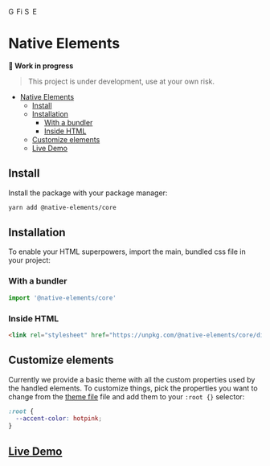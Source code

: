 <img width="16px" alt="Google Chrome" src="https://goo.gl/U987PH"><img width="16px" alt="Firefox" src="https://bit.ly/35SKj4D"><img width="16px" alt="Safari" src="https://goo.gl/S1vPDZ"><img width="16px" alt="Edge" src="https://bit.ly/2MnqnyS">

# Native Elements

**🚧 Work in progress**
> This project is under development, use at your own risk.

- [Native Elements](#native-elements)
  - [Install](#install)
  - [Installation](#installation)
    - [With a bundler](#with-a-bundler)
    - [Inside HTML](#inside-html)
  - [Customize elements](#customize-elements)
  - [Live Demo](#live-demo)

## Install

Install the package with your package manager:

```bash
yarn add @native-elements/core
```

## Installation

To enable your HTML superpowers, import the main, bundled css file in your project:

### With a bundler

```js
import '@native-elements/core'
```

### Inside HTML

```html
<link rel="stylesheet" href="https://unpkg.com/@native-elements/core/dist/native-elements.css">
```

## Customize elements

Currently we provide a basic theme with all the custom properties used by the handled elements. To customize things, pick the properties you want to change from the [theme file](/theme.css) file and add them to your `:root {}` selector:

```css
:root {
  --accent-color: hotpink;
}
```

## [Live Demo](https://native-elements.stackblitz.io/)
